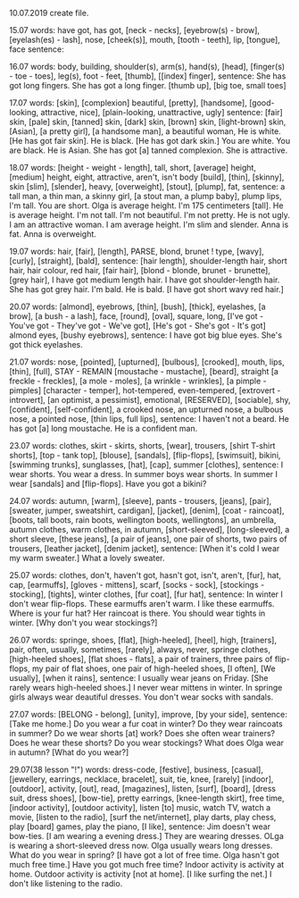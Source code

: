 10.07.2019 create file.

15.07
words: have got, has got, [neck - necks], [eyebrow(s) - brow], [eyelash(es) - lash], nose, [cheek(s)], mouth, [tooth - teeth], lip, [tongue], face
sentence: 

16.07
words: body, building, shoulder(s), arm(s), hand(s), [head], [finger(s) - toe - toes], leg(s), foot - feet, [thumb], [[index] finger], 
sentence: She has got long fingers. She has got a long finger. [thumb up], [big toe, small toes]

17.07
words: [skin], [complexion]
      beautiful, [pretty], [handsome], [good-looking, attractive, nice], [plain-looking, unattractive, ugly]
sentence: [fair] skin, [pale] skin, [tanned] skin, [dark] skin, [brown] skin, [light-brown] skin, [Asian], [a pretty girl], [a handsome man], a beautiful woman, 
  He is white. [He has got fair skin]. He is black. [He has got dark skin.] You are white. You are black. He is Asian. She has got [a] tanned complexion. She is attractive. 

18.07
words: [height - weight - length], tall, short, [average] height, [medium] height, eight, attractive, aren't, isn't
      body [build], [thin], [skinny], skin
      [slim], [slender], heavy, [overweight], [stout], [plump], fat, 
sentence: a tall man, a thin man, a skinny girl, [a stout man, a plump baby], plump lips, 
      I'm tall. You are short. Olga is average height. I'm 175 centimeters [tall]. He is average height. I'm not tall. I'm not beautiful. I'm not pretty. He is not ugly. I am an attractive woman. I am average height. I'm slim and slender. Anna is fat. Anna is overweight. 

19.07
words: hair, [fair], [length], PARSE, blond, brunet
      ! type, [wavy], [curly], [straight], [bald], 
sentence: [hair length], shoulder-length hair, short hair, hair colour, red hair, [fair hair], [blond - blonde, brunet - brunette], [grey hair], 
      I have got medium length hair. I have got shoulder-length hair. She has got grey hair. I'm bald. He is bald. [I have got short wavy red hair.] 

20.07
words: [almond], eyebrows, [thin], [bush], [thick], eyelashes, [a brow], [a bush - a lash], 
      face, [round], [oval], square, long, [I've got - You've got - They've got - We've got], [He's got - She's got - It's got]
      almond eyes, [bushy eyebrows], 
sentence: I have got big blue eyes. She's got thick eyelashes. 

21.07
words: nose, [pointed], [upturned], [bulbous], [crooked], mouth, lips, [thin], [full], STAY - REMAIN
       [moustache - mustache], [beard], straight
       [a freckle - freckles], [a mole - moles], [a wrinkle - wrinkles], [a pimple - pimples]
       [character - temper], hot-tempered, even-tempered, [extrovert - introvert], [an optimist, a pessimist], emotional, [RESERVED], [sociable], shy, [confident], [self-confident], 
      a crooked nose, an upturned nose, a bulbous nose, a pointed nose, [thin lips, full lips], 
sentence: I haven't not a beard. He has got [a] long moustache. He is a confident man. 

23.07
words: clothes, skirt - skirts, shorts, [wear], trousers, [shirt T-shirt shorts], [top - tank top], [blouse], [sandals], [flip-flops], [swimsuit], bikini, [swimming trunks], sunglasses, [hat], [cap], 
      summer [clothes], 
sentence: I wear shorts. You wear a dress. In summer boys wear shorts. In summer I wear [sandals] and [flip-flops]. Have you got a bikini? 

24.07
words: autumn, [warm], [sleeve], pants - trousers, [jeans], [pair], [sweater, jumper, sweatshirt, cardigan], [jacket], [denim], [coat - raincoat], [boots, tall boots, rain boots, wellington boots, wellingtons], an umbrella, 
      autumn clothes, warm clothes, in autumn, [short-sleeved], [long-sleeved], a short sleeve, [these jeans], [a pair of jeans], one pair of shorts, two pairs of trousers, [leather jacket], [denim jacket], 
sentence: [When it's cold I wear my warm sweater.] What a lovely sweater. 

25.07
words: clothes, don't, haven't got, hasn't got, isn't, aren't, [fur], hat, cap, [earmuffs], [gloves - mittens], scarf, [socks - sock], [stockings - stocking], [tights], 
      winter clothes, [fur coat], [fur hat], 
sentence: In winter I don't wear flip-flops. These earmuffs aren't warm. I like these earmuffs. Where is your fur hat? Her raincoat is there. You should wear tights in winter. [Why don't you wear stockings?] 

26.07
words: springe, shoes, [flat], [high-heeled], [heel], high, [trainers], pair, often, usually, sometimes, [rarely], always, never, 
      springe clothes, [high-heeled shoes], [flat shoes - flats], a pair of trainers, three pairs of flip-flops, my pair of flat shoes, one pair of high-heeled shoes, [I often], [We usually], [when it rains], 
sentence:  I usually wear jeans on Friday. [She rarely wears high-heeled shoes.] I never wear mittens in winter. In springe girls always wear deautiful dresses. You don't wear socks with sandals. 

27.07
words: [BELONG - belong], [unity], improve, 
      [by your side], 
sentence: [Take me home.] Do you wear a fur coat in winter? Do they wear raincoats in summer? Do we wear shorts [at] work? Does she often wear trainers? Does he wear these shorts? Do you wear stockings? What does Olga wear in autumn? [What do you wear?] 

29.07(38 lesson "!")
words: dress-code, [festive], business, [casual], [jewellery, earrings, necklace, bracelet], suit, tie, knee, [rarely]
       [indoor], [outdoor], activity, [out], read, [magazines], listen, [surf], [board], 
      [dress suit, dress shoes], [bow-tie], pretty earrings, [knee-length skirt], free time, [indoor activity], [outdoor activity], listen [to] music, watch TV, watch a movie, [listen to the radio], [surf the net/internet], play darts, play chess, play [board] games, play the piano, [I like], 
sentence: Jim doesn't wear bow-ties. [I am wearing a evening dress.] They are wearing dresses. OLga is wearing a short-sleeved dress now. Olga usually wears long dresses. What do you wear in spring? [I have got a lot of free time. Olga hasn't got much free time.] Have you got much free time? Indoor activity is activity at home. Outdoor activity is activity [not at home]. [I like surfing the net.] I don't like listening to the radio. 
